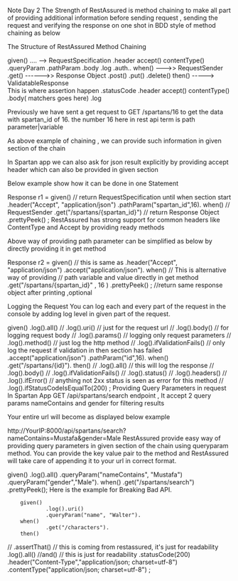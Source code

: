 Note Day 2
The Strength of RestAssured is method chaining to make all part of providing additional information before sending request , sending the request and verifying the response on one shot in BDD style of method chaining as below

The Structure of RestAssured Method Chaining

given() ....   --> RequestSpecification
.header  accept() contentType()
.queryParam
.pathParam
.body
.log
.auth..
when()       --->> RequestSender
.get() ------>> Response Object
.post()
.put()
.delete()
then()      -----> ValidatableResponse  
This is where assertion happen
.statusCode
.header   accept() contentType()
.body( matchers goes here)
.log

Previously we have sent a get request to GET /spartans/16 to get the data with spartan_id of 16. the number 16 here in rest api term is path parameter|variable

As above example of chaining , we can provide such information in given section of the chain

In Spartan app we can also ask for json result explicitly by providing accept header which can also be provided in given section

Below example show how it can be done in one Statement

Response r1 =
given()         // return RequestSpecification until when section start
.header("Accept", "application/json")
.pathParam("spartan_id",16).
when()          // RequestSender
.get("/spartans/{spartan_id}")  // return Response Object
.prettyPeek()
;
RestAssured has strong support for common headers like ContentType and Accept by providing ready methods

Above way of providing path parameter can be simplified as below by directly providing it in get method

Response r2 =
given()
// this is same as .header("Accept", "application/json")
.accept("application/json").
when()
// This is alternative way of providing
// path variable and value directly in get method
.get("/spartans/{spartan_id}" , 16 )
.prettyPeek() ; //return same response object after printing ,optional 

Logging the Request
You can log each and every part of the request in the console by adding log level in given part of the request.

given()
.log().all()
//      .log().uri()  // just for the request url
//      .log().body()   // for logging request body
//      .log().params() // logging only request parameters
//      .log().method() // just log the http method
//      .log().ifValidationFails() // only log the request if validation in then section has failed
.accept("application/json")
.pathParam("id",16).
when()
.get("/spartans/{id}").
then()
//      .log().all() // this will log the response
//      .log().body()
//      .log().ifValidationFails()
//      .log().status()
//      .log().headers()
//      .log().ifError() // anything not 2xx status is seen as error for this method
//                .log().ifStatusCodeIsEqualTo(200)
;
Providing Query Parameters in request
In Spartan App GET /api/spartans/search endpoint , It accept 2 query params nameContains and gender for filtering results

Your entire url will become as displayed below example

http://YourIP:8000/api/spartans/search?nameContains=Mustafa&gender=Male
RestAssured provide easy way of providing query parameters in given section of the chain using queryparam method. You can provide the key value pair to the method and RestAssured will take care of appending it to your url in correct format.

given()
.log().all()
.queryParam("nameContains", "Mustafa")
.queryParam("gender","Male").
when()
.get("/spartans/search")
.prettyPeek();
Here is the example for Breaking Bad API.

        given()
                .log().uri()
                .queryParam("name", "Walter").
        when()
                .get("/characters").
        then()
//                .assertThat() // this is coming from restassured, it's just for readability
.log().all()
//and() // this is just for readability
.statusCode(200)
.header("Content-Type","application/json; charset=utf-8")
.contentType("application/json; charset=utf-8")
;
